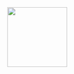 <img align="" height="137px" src="https://github-readme-stats.vercel.app/api?username=zsl569&hide_title=true&hide_border=true&show_icons=true&include_all_commits=true&line_height=21&bg_color=0,EC6C6C,FFD479,FFFC79,73FA79&theme=graywhite&locale=cn" />
